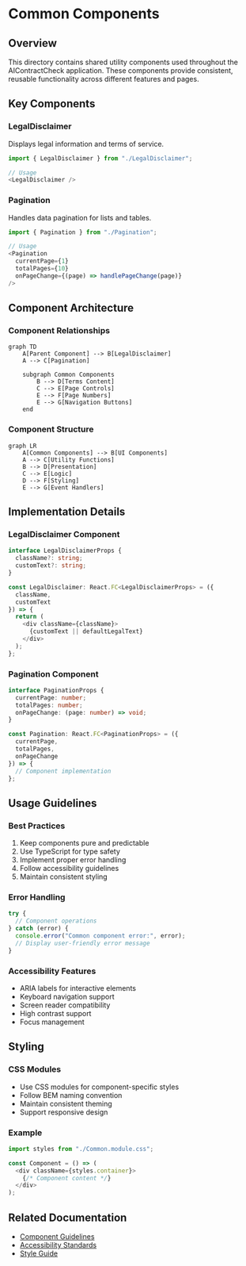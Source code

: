 # Common Components

## Overview
This directory contains shared utility components used throughout the AIContractCheck application. These components provide consistent, reusable functionality across different features and pages.

## Key Components

### LegalDisclaimer
Displays legal information and terms of service.

```typescript
import { LegalDisclaimer } from "./LegalDisclaimer";

// Usage
<LegalDisclaimer />
```

### Pagination
Handles data pagination for lists and tables.

```typescript
import { Pagination } from "./Pagination";

// Usage
<Pagination
  currentPage={1}
  totalPages={10}
  onPageChange={(page) => handlePageChange(page)}
/>
```

## Component Architecture

### Component Relationships
```mermaid
graph TD
    A[Parent Component] --> B[LegalDisclaimer]
    A --> C[Pagination]
    
    subgraph Common Components
        B --> D[Terms Content]
        C --> E[Page Controls]
        E --> F[Page Numbers]
        E --> G[Navigation Buttons]
    end
```

### Component Structure
```mermaid
graph LR
    A[Common Components] --> B[UI Components]
    A --> C[Utility Functions]
    B --> D[Presentation]
    C --> E[Logic]
    D --> F[Styling]
    E --> G[Event Handlers]
```

## Implementation Details

### LegalDisclaimer Component
```typescript
interface LegalDisclaimerProps {
  className?: string;
  customText?: string;
}

const LegalDisclaimer: React.FC<LegalDisclaimerProps> = ({
  className,
  customText
}) => {
  return (
    <div className={className}>
      {customText || defaultLegalText}
    </div>
  );
};
```

### Pagination Component
```typescript
interface PaginationProps {
  currentPage: number;
  totalPages: number;
  onPageChange: (page: number) => void;
}

const Pagination: React.FC<PaginationProps> = ({
  currentPage,
  totalPages,
  onPageChange
}) => {
  // Component implementation
};
```

## Usage Guidelines

### Best Practices
1. Keep components pure and predictable
2. Use TypeScript for type safety
3. Implement proper error handling
4. Follow accessibility guidelines
5. Maintain consistent styling

### Error Handling
```typescript
try {
  // Component operations
} catch (error) {
  console.error("Common component error:", error);
  // Display user-friendly error message
}
```

### Accessibility Features
- ARIA labels for interactive elements
- Keyboard navigation support
- Screen reader compatibility
- High contrast support
- Focus management

## Styling

### CSS Modules
- Use CSS modules for component-specific styles
- Follow BEM naming convention
- Maintain consistent theming
- Support responsive design

### Example
```typescript
import styles from "./Common.module.css";

const Component = () => (
  <div className={styles.container}>
    {/* Component content */}
  </div>
);
```

## Related Documentation
- [Component Guidelines](../README.md)
- [Accessibility Standards](/docs/accessibility.md)
- [Style Guide](/docs/style-guide.md)
